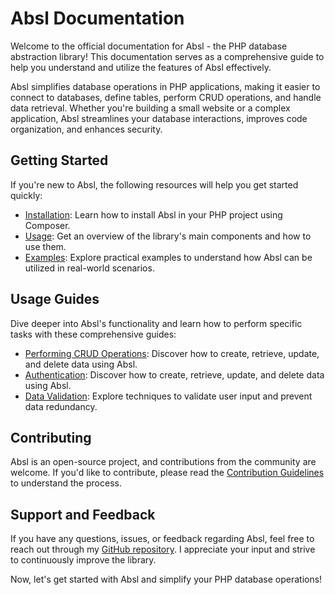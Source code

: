 # Absl Documentation

Welcome to the official documentation for Absl - the PHP database abstraction library! This documentation serves as a comprehensive guide to help you understand and utilize the features of Absl effectively.

Absl simplifies database operations in PHP applications, making it easier to connect to databases, define tables, perform CRUD operations, and handle data retrieval. Whether you're building a small website or a complex application, Absl streamlines your database interactions, improves code organization, and enhances security.

## Getting Started

If you're new to Absl, the following resources will help you get started quickly:

- [Installation](/getting-started/installation.md): Learn how to install Absl in your PHP project using Composer.
- [Usage](/usage/): Get an overview of the library's main components and how to use them.
- [Examples](/usage/examples): Explore practical examples to understand how Absl can be utilized in real-world scenarios.

## Usage Guides

Dive deeper into Absl's functionality and learn how to perform specific tasks with these comprehensive guides:

- [Performing CRUD Operations](/usage/): Discover how to create, retrieve, update, and delete data using Absl.
- [Authentication](/usage/authentication.md): Discover how to create, retrieve, update, and delete data using Absl.
- [Data Validation](/usage/data-validation.md): Explore techniques to validate user input and prevent data redundancy.

## Contributing

Absl is an open-source project, and contributions from the community are welcome. If you'd like to contribute, please read the [Contribution Guidelines](/contribute/contributing.md) to understand the process.

## Support and Feedback

If you have any questions, issues, or feedback regarding Absl, feel free to reach out through my [GitHub repository](https://github.com/RE-Tamayo/absl/issues). I appreciate your input and strive to continuously improve the library.

Now, let's get started with Absl and simplify your PHP database operations!